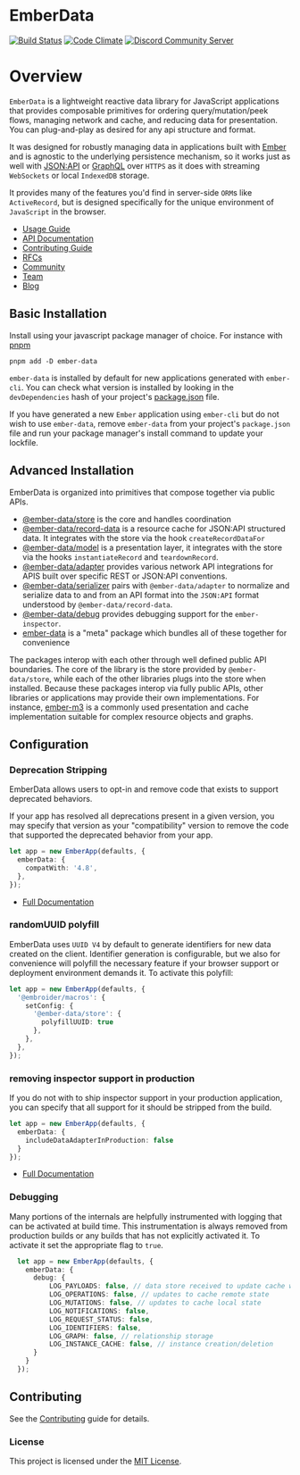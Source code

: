 EmberData
==============================================================================

[![Build Status](https://github.com/emberjs/data/workflows/CI/badge.svg)](https://github.com/emberjs/data/actions?workflow=CI)
[![Code Climate](https://codeclimate.com/github/emberjs/data/badges/gpa.svg)](https://codeclimate.com/github/emberjs/data)
[![Discord Community Server](https://img.shields.io/discord/480462759797063690.svg?logo=discord)](https://discord.gg/zT3asNS)


# Overview

`EmberData` is a lightweight reactive data library for JavaScript applications that provides composable primitives for ordering query/mutation/peek flows, managing network and cache, and reducing data for presentation. You can plug-and-play as desired for any api  structure and format.

It was designed for robustly managing data in applications built with [Ember](https://github.com/emberjs/ember.js/) and is agnostic to the underlying persistence mechanism, so it works just as well with [JSON:API](https://jsonapi.org/) or [GraphQL](https://graphql.org/) over `HTTPS` as it does with streaming `WebSockets` or local `IndexedDB` storage.

It provides many of the features you'd find in server-side `ORM`s like `ActiveRecord`, but is designed specifically for the unique environment of `JavaScript` in the browser.

- [Usage Guide](https://guides.emberjs.com/release/models/)
- [API Documentation](https://api.emberjs.com/ember-data/release)
- [Contributing Guide](./CONTRIBUTING.md)
- [RFCs](https://github.com/emberjs/rfcs/labels/T-ember-data)
- [Community](https://emberjs.com/community)
- [Team](https://emberjs.com/team)
- [Blog](https://emberjs.com/blog)


## Basic Installation

Install using your javascript package manager of choice. For instance with [pnpm](https://pnpm.io/)

```no-highlight
pnpm add -D ember-data
```

`ember-data` is installed by default for new applications generated with `ember-cli`. You can check what version is installed by looking in the `devDependencies` hash of your project's [package.json](https://docs.npmjs.com/cli/v8/configuring-npm/package-json) file.

If you have generated a new `Ember` application using `ember-cli` but do 
not wish to use `ember-data`, remove `ember-data` from your project's `package.json` file and run your package manager's install command to update your lockfile.

## Advanced Installation

EmberData is organized into primitives that compose together via public APIs.

- [@ember-data/store](./packages/store) is the core and handles coordination
- [@ember-data/record-data](./packages/record-data) is a resource cache for JSON:API structured data. It integrates with the store via the hook `createRecordDataFor`
- [@ember-data/model](./packages/model) is a presentation layer, it integrates with the store via the hooks `instantiateRecord` and `teardownRecord`.
- [@ember-data/adapter](./packages/adapter) provides various network API integrations for APIS built over specific REST or JSON:API conventions.
- [@ember-data/serializer](./packages/serializer) pairs with `@ember-data/adapter` to normalize and serialize data to and from an API format into the `JSON:API` format understood by `@ember-data/record-data`.
- [@ember-data/debug](./packages/debug) provides debugging support for the `ember-inspector`.
- [ember-data](./packages/-ember-data) is a "meta" package which bundles all of these together for convenience

The packages interop with each other through well defined public API boundaries. The core
of the library is the store provided by `@ember-data/store`, while each of the other libraries plugs into the store when installed. Because these packages interop via fully
public APIs, other libraries or applications may provide their own implementations. For instance, [ember-m3](https://github.com/hjdivad/ember-m3) is a commonly used presentation and cache implementation suitable for complex resource objects and graphs.

## Configuration

### Deprecation Stripping

EmberData allows users to opt-in and remove code that exists to support deprecated behaviors.

If your app has resolved all deprecations present in a given version, you may specify that version as your "compatibility" version to remove the code that supported the deprecated behavior from your app.

```ts
let app = new EmberApp(defaults, {
  emberData: {
    compatWith: '4.8',
  },
});
```

- [Full Documentation](https://api.emberjs.com/ember-data/release/modules/@ember-data%2Fdeprecations)

### randomUUID polyfill

EmberData uses `UUID V4` by default to generate identifiers for new data created on the client. Identifier generation is configurable, but we also for convenience will polyfill
the necessary feature if your browser support or deployment environment demands it. To
activate this polyfill:

```ts
let app = new EmberApp(defaults, {
  '@embroider/macros': {
    setConfig: {
      '@ember-data/store': {
        polyfillUUID: true
      },
    },
  },
});
```

### removing inspector support in production

If you do not with to ship inspector support in your production application, you can specify
that all support for it should be stripped from the build.

```ts
let app = new EmberApp(defaults, {
  emberData: {
    includeDataAdapterInProduction: false
  }
});
```

- [Full Documentation](https://api.emberjs.com/ember-data/release/modules/@ember-data%2Fdebug)

### Debugging

Many portions of the internals are helpfully instrumented with logging that can be activated
at build time. This instrumentation is always removed from production builds or any builds
that has not explicitly activated it. To activate it set the appropriate flag to `true`.

```ts
  let app = new EmberApp(defaults, {
    emberData: {
      debug: {
          LOG_PAYLOADS: false, // data store received to update cache with
          LOG_OPERATIONS: false, // updates to cache remote state
          LOG_MUTATIONS: false, // updates to cache local state
          LOG_NOTIFICATIONS: false,
          LOG_REQUEST_STATUS: false,
          LOG_IDENTIFIERS: false,
          LOG_GRAPH: false, // relationship storage
          LOG_INSTANCE_CACHE: false, // instance creation/deletion
      }
    }
  });
  ```

## Contributing

See the [Contributing](CONTRIBUTING.md) guide for details.


### License

This project is licensed under the [MIT License](LICENSE.md).
